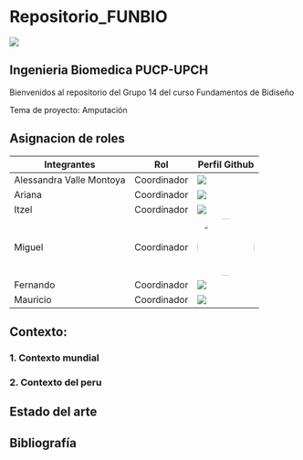 # Repositorio_FUNBIO
<img src="Imágenes/imagen1.jpg"/>

## Ingenieria Biomedica PUCP-UPCH
Bienvenidos al repositorio del Grupo 14 del curso Fundamentos de Bidiseño

Tema de proyecto: Amputación

## Asignacion de roles
| Integrantes | Rol | Perfil Github |
| ------------- | ------------- |------------- |
| Alessandra Valle Montoya |  Coordinador   |<image src ="https://github.com/miguel-isidro05">  |
| Ariana |Coordinador     |<image src ="Imagen/prosim4f.png"> |
| Itzel  |  Coordinador    |<image src ="Imagen/descarga.jfif"> |
| Miguel  |  Coordinador   |<image style="border-radius: 50%;" width="100px;" src ="https://avatars.githubusercontent.com/u/143018639?s=96&v=4">  |
| Fernando |  Coordinador   |<image src ="Imagen/arduino-nano-33-iot.webp">  |
| Mauricio  |  Coordinador   |<image src ="Imagen/arduino-nano-33-iot.webp">  |

## Contexto:
### 1. Contexto mundial 
### 2. Contexto del peru

## Estado del arte

## Bibliografía
